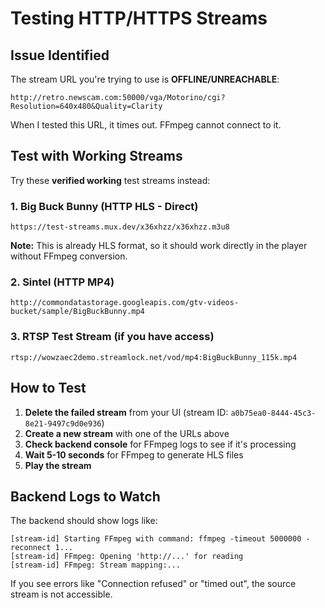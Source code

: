 # Testing HTTP/HTTPS Streams

## Issue Identified

The stream URL you're trying to use is **OFFLINE/UNREACHABLE**:
```
http://retro.newscam.com:50000/vga/Motorino/cgi?Resolution=640x480&Quality=Clarity
```

When I tested this URL, it times out. FFmpeg cannot connect to it.

## Test with Working Streams

Try these **verified working** test streams instead:

### 1. Big Buck Bunny (HTTP HLS - Direct)
```
https://test-streams.mux.dev/x36xhzz/x36xhzz.m3u8
```
**Note:** This is already HLS format, so it should work directly in the player without FFmpeg conversion.

### 2. Sintel (HTTP MP4)
```
http://commondatastorage.googleapis.com/gtv-videos-bucket/sample/BigBuckBunny.mp4
```

### 3. RTSP Test Stream (if you have access)
```
rtsp://wowzaec2demo.streamlock.net/vod/mp4:BigBuckBunny_115k.mp4
```

## How to Test

1. **Delete the failed stream** from your UI (stream ID: `a0b75ea0-8444-45c3-8e21-9497c9d0e936`)
2. **Create a new stream** with one of the URLs above
3. **Check backend console** for FFmpeg logs to see if it's processing
4. **Wait 5-10 seconds** for FFmpeg to generate HLS files
5. **Play the stream**

## Backend Logs to Watch

The backend should show logs like:
```
[stream-id] Starting FFmpeg with command: ffmpeg -timeout 5000000 -reconnect 1...
[stream-id] FFmpeg: Opening 'http://...' for reading
[stream-id] FFmpeg: Stream mapping:...
```

If you see errors like "Connection refused" or "timed out", the source stream is not accessible.
